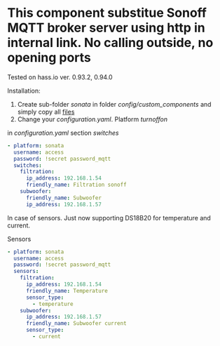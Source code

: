 # This component substitue Sonoff MQTT broker server using http in internal link. No calling outside, no opening ports

Tested on hass.io ver. 0.93.2, 0.94.0

Installation: 
1. Create sub-folder *sonata* in folder *config/custom_components* and simply copy all [files](https://github.com/JiriKursky/Custom_components/tree/master/sonata)
2. Change your *configuration.yaml*. Platform *turnoffon*

in *configuration.yaml* section *switches*
```yaml
- platform: sonata
  username: access
  password: !secret password_mqtt
  switches:
    filtration:
      ip_address: 192.168.1.54
      friendly_name: Filtration sonoff          
    subwoofer:
      friendly_name: Subwoofer
      ip_address: 192.168.1.57        
```
In case of sensors. Just now supporting DS18B20 for temperature and current.

Sensors
```yaml
- platform: sonata
  username: access
  password: !secret password_mqtt
  sensors:
    filtration:      
      ip_address: 192.168.1.54
      friendly_name: Temperature
      sensor_type: 
        - temperature    
    subwoofer:      
      ip_address: 192.168.1.57
      friendly_name: Subwoofer current      
      sensor_type:
        - current                  
```
